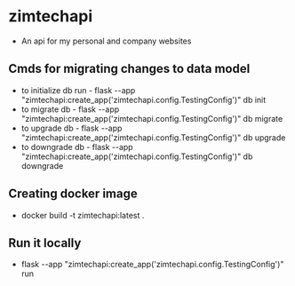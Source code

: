 # zimtechapi

- An api for my personal and company websites

## Cmds for migrating changes to data model

- to initialize db run - flask --app "zimtechapi:create_app('zimtechapi.config.TestingConfig')" db init
- to migrate db - flask --app "zimtechapi:create_app('zimtechapi.config.TestingConfig')" db migrate
- to upgrade db - flask --app "zimtechapi:create_app('zimtechapi.config.TestingConfig')" db upgrade
- to downgrade db - flask --app "zimtechapi:create_app('zimtechapi.config.TestingConfig')" db downgrade

## Creating docker image

- docker build -t zimtechapi:latest .

## Run it locally

- flask --app "zimtechapi:create_app('zimtechapi.config.TestingConfig')" run
